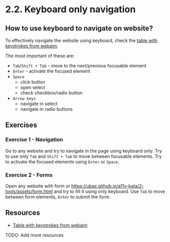 # 2.2. Keyboard only navigation

## How to use keyboard to navigate on website?

To effectively navigate the website using keyboard, check the [table with keystrokes from webaim](https://webaim.org/techniques/keyboard/#testing).

The most important of these are:

- `Tab`/`Shift + Tab` - move to the next/previous focusable element
- `Enter` - activate the focused element
- `Space`
  - click button
  - open select
  - check checkbox/radio button
- `Arrow keys`
  - navigate in select
  - navigate in radio buttons

## Exercises

### Exercise 1 - Navigation

Go to any website and try to navigate in the page using keyboard only. Try to use only `Tab` and `Shift + Tab` to move between focusable elements. Try to activate the focused elements using `Enter` or `Space`.

### Exercise 2 - Forms

Open any website with form or https://ubax.github.io/a11y-kata/2-tools/assets/form.html and try to fill it using only keyboard. Use `Tab` to move between form elements, `Enter` to submit the form.

## Resources

- [Table with keystrokes from webaim](https://webaim.org/techniques/keyboard/#testing)

TODO: Add more resources

